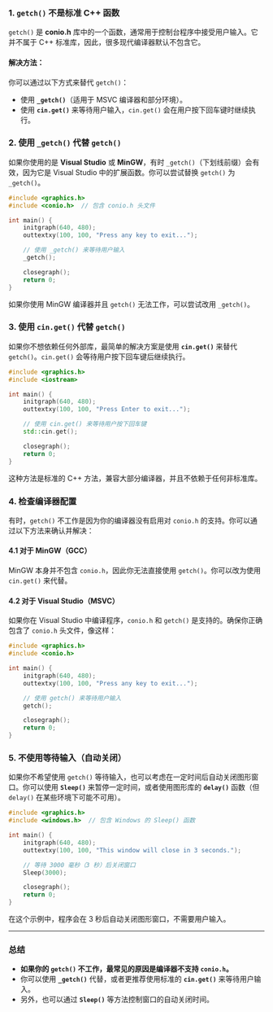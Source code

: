 ### 1. **`getch()` 不是标准 C++ 函数**

`getch()` 是 **conio.h** 库中的一个函数，通常用于控制台程序中接受用户输入。它并不属于 C++ 标准库，因此，很多现代编译器默认不包含它。

#### 解决方法：

你可以通过以下方式来替代 `getch()`：

- 使用 **`_getch()`**（适用于 MSVC 编译器和部分环境）。
- 使用 **`cin.get()`** 来等待用户输入，`cin.get()` 会在用户按下回车键时继续执行。

### 2. **使用 `_getch()` 代替 `getch()`**

如果你使用的是 **Visual Studio** 或 **MinGW**，有时 `_getch()`（下划线前缀）会有效，因为它是 Visual Studio 中的扩展函数。你可以尝试替换 `getch()` 为 `_getch()`。

```cpp
#include <graphics.h>
#include <conio.h>  // 包含 conio.h 头文件

int main() {
    initgraph(640, 480);
    outtextxy(100, 100, "Press any key to exit...");

    // 使用 _getch() 来等待用户输入
    _getch();

    closegraph();
    return 0;
}
```

如果你使用 MinGW 编译器并且 `getch()` 无法工作，可以尝试改用 `_getch()`。

### 3. **使用 `cin.get()` 代替 `getch()`**

如果你不想依赖任何外部库，最简单的解决方案是使用 **`cin.get()`** 来替代 `getch()`。`cin.get()` 会等待用户按下回车键后继续执行。

```cpp
#include <graphics.h>
#include <iostream>

int main() {
    initgraph(640, 480);
    outtextxy(100, 100, "Press Enter to exit...");

    // 使用 cin.get() 来等待用户按下回车键
    std::cin.get();

    closegraph();
    return 0;
}
```

这种方法是标准的 C++ 方法，兼容大部分编译器，并且不依赖于任何非标准库。

### 4. **检查编译器配置**

有时，`getch()` 不工作是因为你的编译器没有启用对 `conio.h` 的支持。你可以通过以下方法来确认并解决：

#### 4.1 **对于 MinGW（GCC）**

MinGW 本身并不包含 `conio.h`，因此你无法直接使用 `getch()`。你可以改为使用 `cin.get()` 来代替。

#### 4.2 **对于 Visual Studio（MSVC）**

如果你在 Visual Studio 中编译程序，`conio.h` 和 `getch()` 是支持的。确保你正确包含了 `conio.h` 头文件，像这样：

```cpp
#include <graphics.h>
#include <conio.h>

int main() {
    initgraph(640, 480);
    outtextxy(100, 100, "Press any key to exit...");

    // 使用 getch() 来等待用户输入
    getch();  

    closegraph();
    return 0;
}
```

### 5. **不使用等待输入（自动关闭）**

如果你不希望使用 `getch()` 等待输入，也可以考虑在一定时间后自动关闭图形窗口。你可以使用 **`Sleep()`** 来暂停一定时间，或者使用图形库的 **`delay()`** 函数（但 `delay()` 在某些环境下可能不可用）。

```cpp
#include <graphics.h>
#include <windows.h>  // 包含 Windows 的 Sleep() 函数

int main() {
    initgraph(640, 480);
    outtextxy(100, 100, "This window will close in 3 seconds.");

    // 等待 3000 毫秒（3 秒）后关闭窗口
    Sleep(3000);

    closegraph();
    return 0;
}
```

在这个示例中，程序会在 3 秒后自动关闭图形窗口，不需要用户输入。

------

### 总结

- **如果你的 `getch()` 不工作，最常见的原因是编译器不支持 `conio.h`。**
- 你可以使用 **`_getch()`** 代替，或者更推荐使用标准的 **`cin.get()`** 来等待用户输入。
- 另外，也可以通过 **`Sleep()`** 等方法控制窗口的自动关闭时间。